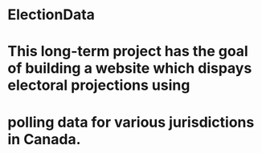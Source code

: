 # ElectionData

# This long-term project has the goal of building a website which dispays electoral projections using 
#   polling data for various jurisdictions in Canada.
